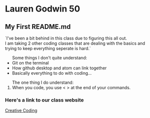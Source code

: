 <h1> Lauren Godwin 50</h1>
<h2>My First README.md</h2>
<p> `I've been a bit behind in this class due to figuring this all out.<br> I am taking 2 other coding classes that are dealing with the basics and trying to keep everything seperate is hard.` </p>
<p><ul>Some things I don't quite understand:
<li>Git on the terminal</li>
<li>How github desktop and atom can link together</li>
<li>Basically everything to do with coding...</li></ul></p>
<p><ol>The one thing I do understand:<br>
<li>When you code, you use < > at the end of your commands.</li></ol></p>
<h3>Here's a link to our class website</h3>
<a href="https://montana-media-arts.github.io/creative-coding-1/">Creative Coding</a>
